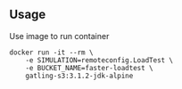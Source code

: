 ## Usage

Use image to run container

```
docker run -it --rm \
    -e SIMULATION=remoteconfig.LoadTest \
    -e BUCKET_NAME=faster-loadtest \
    gatling-s3:3.1.2-jdk-alpine
```